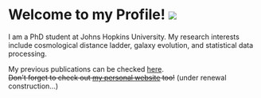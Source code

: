 <!-- ### Welcome 👋 -->
# Welcome to my Profile!  ![](https://komarev.com/ghpvc/?username=SterligYM&color=blue)

I am a PhD student at Johns Hopkins University. My research interests include cosmological distance ladder, galaxy evolution, and statistical data processing. 

My previous publications can be checked [here](https://arxiv.org/search/?query=yukei+murakami&searchtype=all&source=header).<br>
~~Don't forget to check out [my personal website](www.fromthecalmsea.com) too!~~ (under renewal construction...)

<!--
[![Yukei's GitHub stats](https://github-readme-stats.vercel.app/api?username=SterlingYM&show_icons=true&theme=dark)](https://github.com/anuraghazra/github-readme-stats#gh-dark-mode-only)
[![Yukei's GitHub stats](https://github-readme-stats.vercel.app/api?username=SterlingYM&show_icons=true)](https://github.com/anuraghazra/github-readme-stats#gh-light-mode-only)
-->



<!--
**SterlingYM/SterlingYM** is a ✨ _special_ ✨ repository because its `README.md` (this file) appears on your GitHub profile.

Here are some ideas to get you started:

- 🔭 I’m currently working on ...
- 🌱 I’m currently learning ...
- 👯 I’m looking to collaborate on ...
- 🤔 I’m looking for help with ...
- 💬 Ask me about ...
- 📫 How to reach me: ...
- 😄 Pronouns: ...
- ⚡ Fun fact: ...
-->
